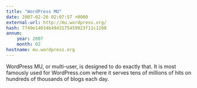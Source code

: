 ```yaml
---
title: "WordPress MU"
date: 2007-02-26 02:07:57 +0000
external-url: http://mu.wordpress.org/
hash: 7749e14034b4943175459923f11c1208
annum:
    year: 2007
    month: 02
hostname: mu.wordpress.org
---
```


WordPress MU, or multi-user, is designed to do exactly that. It is most famously used for WordPress.com where it serves tens of millions of hits on hundreds of thousands of blogs each day.
